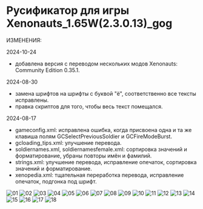 # Русификатор для игры Xenonauts_1.65W(2.3.0.13)_gog


ИЗМЕНЕНИЯ:

2024-10-24
- добавлена версия с переводом нескольких модов Xenonauts: Community Edition 0.35.1.

2024-08-30
- замена шрифтов на шрифты с буквой "ё", соответственно все тексты исправлены.
- правка скриптов для того, чтобы весь текст помещался.

2024-08-17

- gameconfig.xml: исправлена ошибка, когда присвоена одна и та же клавиша полям GCSelectPreviousSoldier и GCFireModeBurst.
- gcloading_tips.xml: улучшение перевода.
- soldiernames.xml, soldiernamesfemale.xml: сортировка значений и форматирование, убраны повторы имён и фамилий.
- strings.xml: улучшение перевода, исправление опечаток, сортировка значений и форматирование.
- xenopedia.xml: тщательная переработка перевода, исправление опечаток, подгонка под шрифт.

![01](https://github.com/user-attachments/assets/a0a885eb-b77d-4e02-98f7-126c1ce8e1af)
![02](https://github.com/user-attachments/assets/7c69c4f6-ab53-4d77-8117-ce631eed76da)
![03](https://github.com/user-attachments/assets/9621fe3e-2b9d-4516-adc5-81f39ee70018)
![04](https://github.com/user-attachments/assets/06b9ab31-3525-4540-a3c8-e9bead1ca8c0)
![05](https://github.com/user-attachments/assets/5efd33ea-c224-45d5-a4b6-5aa085484ac2)
![06](https://github.com/user-attachments/assets/eedbba7e-081b-4edc-9e4d-95bd3d2a784d)
![07](https://github.com/user-attachments/assets/75945086-6642-4f9d-bfbb-7505c8025b43)
![08](https://github.com/user-attachments/assets/69c9385d-a8b3-4535-a8d7-d0cb4ae20f87)
![09](https://github.com/user-attachments/assets/c5878fdd-20ca-40ae-a8ee-f3b6a2c17bbf)
![10](https://github.com/user-attachments/assets/94716390-9c45-4c82-8c29-eaef1b41f685)
![11](https://github.com/user-attachments/assets/8b4adc9a-fe02-4763-bd3a-99c0d727002d)
![12](https://github.com/user-attachments/assets/352580a6-9510-4a4a-b596-fa4130c44cfc)
![13](https://github.com/user-attachments/assets/b57b7b60-ccc5-46dd-b1fc-4b3b44767313)
![14](https://github.com/user-attachments/assets/22953607-ef32-466c-9cff-df20be1e90bb)
![15](https://github.com/user-attachments/assets/0ed2ac53-b285-4335-a662-687ffa3b63f6)
![16](https://github.com/user-attachments/assets/11cb01cc-a91e-402c-a433-aca1e06f7afa)
![17](https://github.com/user-attachments/assets/317a9e0a-df85-4400-9d48-ad4f97aad963)
![18](https://github.com/user-attachments/assets/d4a9fb90-2191-473f-96a0-8a93ad6ff2a6)
